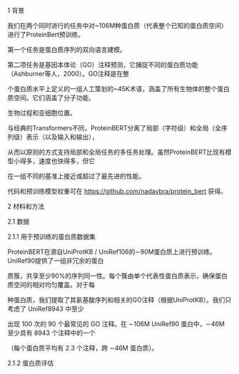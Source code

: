 

1 背景

我们在两个同时进行的任务中对~106M种蛋白质（代表整个已知的蛋白质空间）进行了ProteinBert预训练。

第一个任务是蛋白质序列的双向语言建模。

第二项任务是基因本体论（GO）注释预测，它捕捉不同的蛋白质功能（Ashburner等人，2000）。GO注释是在整

个蛋白质水平上定义的一组人工策划的~45K术语，涵盖了所有生物体的整个蛋白质空间。它们涵盖了分子功能、

生物过程和亚细胞位置。

与经典的Transformers不同，ProteinBERT分离了局部（字符级）和全局（全序列级）表示（以及输入和输出），

从而以原则的方式支持局部和全局任务的多任务处理。虽然ProteinBERT比现有模型小得多，速度也快得多，但它

在一组不同的基准上接近或超过了最先进的性能。

代码和预训练模型权重可在 https://github.com/nadavbra/protein_bert 获得。

2 材料和方法

2.1 数据

2.1.1 用于预训练的蛋白质数据集

ProteinBERT在源自UniProtKB / UniRef106的∼90M蛋白质上进行预训练。UniRef90提供了一组非冗余的蛋白

质簇，共享至少90%的序列同一性。每个簇由单个代表性蛋白质表示，确保蛋白质空间的相对均匀覆盖。对于每

种蛋白质，我们提取了其氨基酸序列和相关的GO注释（根据UniProtKB）。我们只考虑了 UniRef8943 中至少

出现 100 次的 90 个最常见的 GO 注释。在 ∼106M UniRef90 蛋白中，∼46M 至少具有 8943 个注释中的一个

（每个蛋白质平均有 2.3 个注释，跨 ∼46M 蛋白质）。

2.1.2 蛋白质评估

